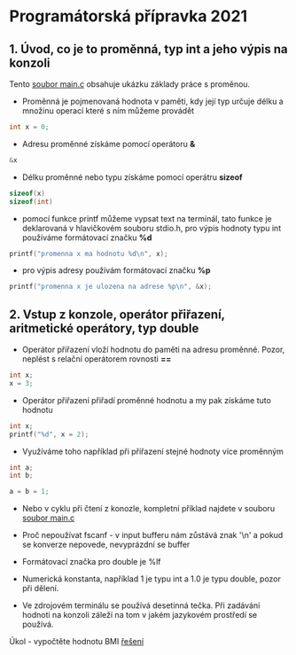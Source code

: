 # Programátorská přípravka 2021

## 1. Úvod, co je to proměnná, typ int a jeho výpis na konzoli
Tento [soubor main.c](/day1/main.c) obsahuje ukázku základy práce s proměnou.
- Proměnná je pojmenovaná hodnota v paměti, kdy její typ určuje délku a množinu operací které s ním můžeme provádět
```c
int x = 0;
```

- Adresu proměnné získáme pomocí operátoru **&**
```c
&x
```
- Délku proměnné nebo typu získáme pomocí operátru **sizeof**
```c
sizeof(x)
sizeof(int)
```
- pomocí funkce printf můžeme vypsat text na terminál, tato funkce je deklarovaná v hlavičkovém souboru stdio.h, pro výpis hodnoty typu int používáme formátovací značku **%d**
```c
printf("promenna x ma hodnotu %d\n", x);
```
- pro výpis adresy používám formátovací značku **%p**
```c
printf("promenna x je ulozena na adrese %p\n", &x);
```
## 2. Vstup z konzole, operátor přiřazení, aritmetické operátory, typ double
- Operátor přiřazení vloží hodnotu do paměti na adresu proměnné. Pozor, neplést s relační operátorem rovnosti **==**
```c
int x;
x = 3;
```
- Operátor přiřazení přiřadí proměnné hodnotu a my pak získáme tuto hodnotu
```c
int x;
printf("%d", x = 2);
```
- Využíváme toho například při přiřazení stejné hodnoty více proměnným
```c
int a;
int b;

a = b = 1;
```
- Nebo v cyklu při čtení z konozle, kompletní příklad najdete v souboru [soubor main.c](/day1/main_papousek.c)

- Proč nepoužívat fscanf - v input bufferu nám zůstává znak '\n' a pokud se konverze nepovede, nevyprázdní se buffer
- Formátovací značka pro double je %lf
- Numerická konstanta, například 1 je typu int a 1.0 je typu double, pozor při dělení.
- Ve zdrojovém terminálu se používá desetinná tečka. Při zadávání hodnoti na konzoli záleží na tom v jakém jazykovém prostředí se používá.

Úkol - vypočtěte hodnotu BMI [řešení](/day2/main_bmi.c)

